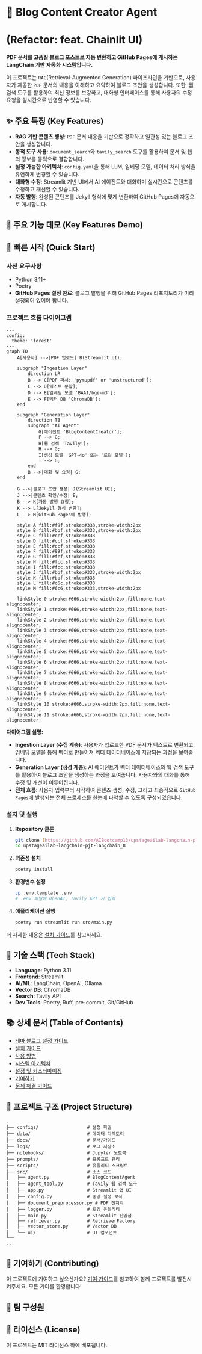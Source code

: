 
# 📝 Blog Content Creator Agent 
# (Refactor: feat. Chainlit UI)

**PDF 문서를 고품질 블로그 포스트로 자동 변환하고 GitHub Pages에 게시하는 LangChain 기반 자동화 시스템입니다.**

이 프로젝트는 `RAG`(Retrieval-Augmented Generation) 파이프라인을 기반으로, 사용자가 제공한 `PDF` 문서의 내용을 이해하고 요약하여 블로그 초안을 생성합니다. 또한, 웹 검색 도구를 활용하여 최신 정보를 보강하고, 대화형 인터페이스를 통해 사용자의 수정 요청을 실시간으로 반영할 수 있습니다.

## ✨ 주요 특징 (Key Features)

* **RAG 기반 콘텐츠 생성**: `PDF` 문서 내용을 기반으로 정확하고 일관성 있는 블로그 초안을 생성합니다.
* **동적 도구 사용**: `document_search`와 `tavily_search` 도구를 활용하여 문서 및 웹의 정보를 동적으로 결합합니다.
* **설정 가능한 아키텍처**: `config.yaml`을 통해 LLM, 임베딩 모델, 데이터 처리 방식을 유연하게 변경할 수 있습니다.
* **대화형 수정**: Streamlit 기반 UI에서 AI 에이전트와 대화하며 실시간으로 콘텐츠를 수정하고 개선할 수 있습니다.
* **자동 발행**: 완성된 콘텐츠를 Jekyll 형식에 맞게 변환하여 GitHub Pages에 자동으로 게시합니다.


## 🎨 주요 기능 데모 (Key Features Demo)
<!-- 
| 파일 업로드 | 실시간 콘텐츠 편집 |
| :---: | :---: |
| <a href="docs/assets/images/demo/streamlit-ui-fileupload-screen.png"><img src="docs/assets/images/demo/streamlit-ui-fileupload-screen.png" alt="File upload screen" width="100%" /></a> | <a href="docs/assets/images/demo/streamlit-ui-live-editor.png"><img src="docs/assets/images/demo/streamlit-ui-live-editor.png" alt="Streamlit live editor" width="100%" /></a> |
| **1. PDF 문서 업로드** | **2. AI와 대화하며 초안 수정** |
| 발행 성공 | 생성된 블로그 포스트 |
| <a href="docs/assets/images/demo/blog-post-publish-success-screen.png"><img src="docs/assets/images/demo/blog-post-publish-success-screen.png" alt="Blog publish success screen" width="100%" /></a> | <a href="docs/assets/images/demo/ai-generated-blog-post.png"><img src="docs/assets/images/demo/ai-generated-blog-post.png" alt="AI generated blog post" width="100%" /></a> |
| **3. GitHub Pages에 자동 발행** | **4. 고품질 블로그 초안 생성** |
| 블로그 홈페이지 | 생성된 표 예시 |
| <a href="docs/assets/images/demo/ai-generated-blogs-home.png"><img src="docs/assets/images/demo/ai-generated-blogs-home.png" alt="Blogs home" width="100%" /></a> | <a href="docs/assets/images/demo/ai-generated-blog-post-tables.png"><img src="docs/assets/images/demo/streamlit-ui-markdown-preview.png" alt="streamlit-ui-markdown-preview.png" width="100%" /></a> |
| **5. 발행된 블로그 확인** | **6. Markdown 미리보기** |

   -->

## 🚀 빠른 시작 (Quick Start)

### **사전 요구사항**

* Python 3.11+
* Poetry
* **GitHub Pages 설정 완료**: 블로그 발행을 위해 GitHub Pages 리포지토리가 미리 설정되어 있어야 합니다.
### 프로젝트 흐름 다이어그램

```mermaid
---
config:
  theme: 'forest'
---
graph TD
    A[사용자] -->|PDF 업로드| B(Streamlit UI);
    
    subgraph "Ingestion Layer"
        direction LR
        B --> C[PDF 파서: 'pymupdf' or 'unstructured'];
        C --> D[텍스트 분할];
        D --> E[임베딩 모델 'BAAI/bge-m3'];
        E --> F[벡터 DB 'ChromaDB'];
    end
    
    subgraph "Generation Layer"
        direction TB
        subgraph "AI Agent"
            G[에이전트 'BlogContentCreator'];
            F --> G;
            H[웹 검색 'Tavily'];
            H --> G;
            I[생성 모델 'GPT-4o' 또는 '로컬 모델'];
            I --> G;
        end
        B -->|대화 및 요청| G;
    end
    
    G -->|블로그 초안 생성| J(Streamlit UI);
    J -->|콘텐츠 확인/수정| B;
    B --> K[자동 발행 요청];
    K --> L[Jekyll 형식 변환];
    L --> M[GitHub Pages에 발행];
    
    style A fill:#f9f,stroke:#333,stroke-width:2px
    style B fill:#bbf,stroke:#333,stroke-width:2px
    style C fill:#ccf,stroke:#333
    style D fill:#ccf,stroke:#333
    style E fill:#ccf,stroke:#333
    style F fill:#99f,stroke:#333
    style G fill:#fcf,stroke:#333
    style H fill:#fcc,stroke:#333
    style I fill:#fcc,stroke:#333
    style J fill:#bbf,stroke:#333,stroke-width:2px
    style K fill:#bbf,stroke:#333
    style L fill:#c6c,stroke:#333
    style M fill:#6c6,stroke:#333,stroke-width:2px

    linkStyle 0 stroke:#666,stroke-width:2px,fill:none,text-align:center;
    linkStyle 1 stroke:#666,stroke-width:2px,fill:none,text-align:center;
    linkStyle 2 stroke:#666,stroke-width:2px,fill:none,text-align:center;
    linkStyle 3 stroke:#666,stroke-width:2px,fill:none,text-align:center;
    linkStyle 4 stroke:#666,stroke-width:2px,fill:none,text-align:center;
    linkStyle 5 stroke:#666,stroke-width:2px,fill:none,text-align:center;
    linkStyle 6 stroke:#666,stroke-width:2px,fill:none,text-align:center;
    linkStyle 7 stroke:#666,stroke-width:2px,fill:none,text-align:center;
    linkStyle 8 stroke:#666,stroke-width:2px,fill:none,text-align:center;
    linkStyle 9 stroke:#666,stroke-width:2px,fill:none,text-align:center;
    linkStyle 10 stroke:#666,stroke-width:2px,fill:none,text-align:center;
    linkStyle 11 stroke:#666,stroke-width:2px,fill:none,text-align:center;
```

**다이어그램 설명:**

  * **Ingestion Layer (수집 계층)**: 사용자가 업로드한 PDF 문서가 텍스트로 변환되고, 임베딩 모델을 통해 벡터로 만들어져 벡터 데이터베이스에 저장되는 과정을 보여줍니다.
  * **Generation Layer (생성 계층)**: AI 에이전트가 벡터 데이터베이스와 웹 검색 도구를 활용하여 블로그 초안을 생성하는 과정을 보여줍니다. 사용자와의 대화를 통해 수정 및 개선이 이루어집니다.
  * **전체 흐름**: 사용자 입력부터 시작하여 콘텐츠 생성, 수정, 그리고 최종적으로 `GitHub Pages`에 발행되는 전체 프로세스를 한눈에 파악할 수 있도록 구성되었습니다.

### **설치 및 실행**

1.  **Repository 클론**
    ```bash
    git clone [https://github.com/AIBootcamp13/upstageailab-langchain-pjt-langchain_8.git](https://github.com/AIBootcamp13/upstageailab-langchain-pjt-langchain_8.git)
    cd upstageailab-langchain-pjt-langchain_8
    ```
2.  **의존성 설치**
    ```bash
    poetry install
    ```
3.  **환경변수 설정**
    ```bash
    cp .env.template .env
    # .env 파일에 OpenAI, Tavily API 키 입력
    ```
4.  **애플리케이션 실행**
    ```bash
    poetry run streamlit run src/main.py
    ```
더 자세한 내용은 [설치 가이드](docs/1_INSTALLATION.md)를 참고하세요.

## 🔨 기술 스택 (Tech Stack)

* **Language**: Python 3.11
* **Frontend**: Streamlit
* **AI/ML**: LangChain, OpenAI, Ollama
* **Vector DB**: ChromaDB
* **Search**: Tavily API
* **Dev Tools**: Poetry, Ruff, pre-commit, Git/GitHub

## 📚 상세 문서 (Table of Contents)

* [테마 블로그 설정 가이드](docs/0_BLOG_SETUP_CHIRPY.md)
* [설치 가이드](docs/1_INSTALLATION.md)
* [사용 방법](docs/2_USAGE_GUIDE.md)
* [시스템 아키텍처](docs/3_ARCHITECTURE.md)
* [설정 및 커스터마이징](docs/4_CUSTOMIZATION.md)
* [기여하기](docs/5_CONTRIBUTING.md)
* [문제 해결 가이드](docs/6_TROUBLESHOOTING.md)

## 📁 프로젝트 구조 (Project Structure)

```
.
├── configs/                  # 설정 파일
├── data/                     # 데이터 디렉토리
├── docs/                     # 문서/가이드
├── logs/                     # 로그 저장소
├── notebooks/                # Jupyter 노트북
├── prompts/                  # 프롬프트 관리
├── scripts/                  # 유틸리티 스크립트
├── src/                      # 소스 코드
│   ├── agent.py              # BlogContentAgent
│   ├── agent_tool.py         # Tavily 웹 검색 도구
│   ├── app.py                # Streamlit 앱 UI
│   ├── config.py             # 중앙 설정 로직
│   ├── document_preprocessor.py # PDF 전처리
│   ├── logger.py             # 로깅 유틸리티
│   ├── main.py               # Streamlit 진입점
│   ├── retriever.py          # RetrieverFactory
│   ├── vector_store.py       # Vector DB
│   └── ui/                   # UI 컴포넌트
└── 
...
```

## 🤝 기여하기 (Contributing)

이 프로젝트에 기여하고 싶으신가요? [기여 가이드](docs/5_CONTRIBUTING.md)를 참고하여 함께 프로젝트를 발전시켜주세요. 모든 기여를 환영합니다!

## **👥 팀 구성원**

## 📄 라이선스 (License)

이 프로젝트는 MIT 라이선스 하에 배포됩니다.
